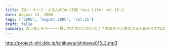 ```yaml
---
title: 石川・ホンマ・ぶるんのBe-SIDE Your Life! vol.15-2
date: August 13, 2006
tags: ['2006', 'August 2006', 'vol.15']
draft: false
summary: おいおいそりゃ〜〜買いすぎのパンかいな！？実家がパン屋のぶるん氏からすればなんてことのない量であるがそんなたくさんのパンを夕食にと買い込んだホンマ・・・放送卓の上はメールと食いきれぬパンに覆われた状態で収録は続いたのでした。NAMAE
---
```


http://project-phi.ddo.jp/ishikawa/ishikawa015_2.mp3